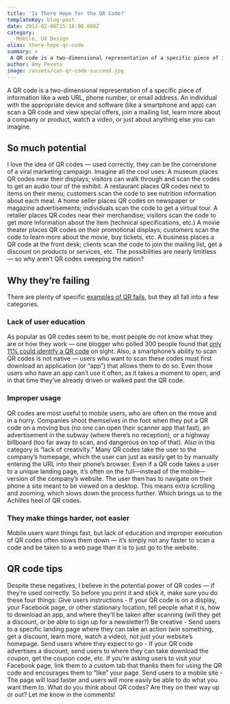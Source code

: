 ```yaml
---
title: 'Is There Hope for the QR Code?'
templateKey: blog-post
date: 2012-02-06T15:16:00.000Z
category: 
  -Mobile, UX Design
alias: there-hope-qr-code
summary: > 
 A QR code is a two-dimensional representation of a specific piece of information like a web URL, phone number, or email address. An individual with the appropriate device and software (like a smartphone and app) can scan a QR code and view special offers, join a mailing list, learn more about a company or product, watch a video, or just about anything else you can imagine.
author: Amy Peveto
image: /assets/can-qr-code-succeed.jpg
---
```


A QR code is a two-dimensional representation of a specific piece of information like a web URL, phone number, or email address. An individual with the appropriate device and software (like a smartphone and app) can scan a QR code and view special offers, join a mailing list, learn more about a company or product, watch a video, or just about anything else you can imagine.

So much potential
-----------------

I love the idea of QR codes — used correctly, they can be the cornerstone of a viral marketing campaign. Imagine all the cool uses: A museum places QR codes near their displays; visitors can walk through and scan the codes to get an audio tour of the exhibit. A restaurant places QR codes next to items on their menu; customers scan the code to see nutrition information about each meal. A home seller places QR codes on newspaper or magazine advertisements; individuals scan the code to get a virtual tour. A retailer places QR codes near their merchandise; visitors scan the code to get more information about the item (technical specifications, etc.) A movie theater places QR codes on their promotional displays; customers scan the code to learn more about the movie, buy tickets, etc. A business places a QR code at the front desk; clients scan the code to join the mailing list, get a discount on products or services, etc. The possibilities are nearly limitless — so why aren’t QR codes sweeping the nation?

Why they’re failing
-------------------

There are plenty of specific [examples of QR fails](http://mashable.com/2011/12/29/qr-code-fails/), but they all fall into a few categories.

### Lack of user education

As popular as QR codes seem to be, most people do not know what they are or how they work — one blogger who polled 300 people found that [only 11% could identify a QR code](http://www.imediaconnection.com/article_full.aspx?id=30267) on sight. Also, a smartphone’s ability to scan QR codes is not native — users who want to scan these codes must first download an application (or “app”) that allows them to do so. Even those users who have an app can’t use it often, as it takes a moment to open, and in that time they’ve already driven or walked past the QR code.

### Improper usage

QR codes are most useful to mobile users, who are often on the move and in a hurry. Companies shoot themselves in the foot when they put a QR code on a moving bus (no one can open their scanner app that fast), an advertisement in the subway (where there’s no reception), or a highway billboard (too far away to scan, and dangerous on top of that). Also in this category is “lack of creativity.” Many QR codes take the user to the company’s homepage, which the user can just as easily get to by manually entering the URL into their phone’s browser. Even if a QR code takes a user to a unique landing page, it’s often on the full—instead of the mobile—version of the company’s website. The user then has to navigate on their phone a site meant to be viewed on a desktop. This means extra scrolling and zooming, which slows down the process further. Which brings us to the Achilles heel of QR codes.

### They make things harder, not easier

Mobile users want things fast, but lack of education and improper execution of QR codes often slows them down — it’s simply not any faster to scan a code and be taken to a web page than it is to just go to the website.

QR code tips
------------

Despite these negatives, I believe in the potential power of QR codes — if they’re used correctly. So before you print it and stick it, make sure you do these four things: Give users instructions - If your QR code is on a display, your Facebook page, or other stationary location, tell people what it is, how to download an app, and where they’ll be taken after scanning (will they get a discount, or be able to sign up for a newsletter?) Be creative - Send users to a specific landing page where they can take an action (win something, get a discount, learn more, watch a video), not just your website’s homepage. Send users where they expect to go - If your QR code advertises a discount, send users to where they can take download the coupon, get the coupon code, etc. If you’re asking users to visit your Facebook page, link them to a custom tab that thanks them for using the QR code and encourages them to “like” your page. Send users to a mobile site - The page will load faster and users will more easily be able to do what you want them to. What do you think about QR codes? Are they on their way up or out? Let me know in the comments!